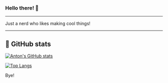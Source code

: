 ### Hello there! 👋
---

Just a nerd who likes making cool things!

---
## 🚀 GitHub stats

[![Anton's GitHub stats](https://github-readme-stats.vercel.app/api?username=antonnguyen&count_private=true&theme=cobalt&show_icons=true)](https://github.com/anuraghazra/github-readme-stats)

[![Top Langs](https://github-readme-stats.vercel.app/api/top-langs/?username=antonnguyen&theme=cobalt&layout=compact)](https://github.com/anuraghazra/github-readme-stats)


Bye!

<!--
**AntonNguyen/AntonNguyen** is a ✨ _special_ ✨ repository because its `README.md` (this file) appears on your GitHub profile.

Here are some ideas to get you started:

- 🔭 I’m currently working on ...
- 🌱 I’m currently learning ...
- 👯 I’m looking to collaborate on ...
- 🤔 I’m looking for help with ...
- 💬 Ask me about ...
- 📫 How to reach me: ...
- 😄 Pronouns: ...
- ⚡ Fun fact: ...
-->
